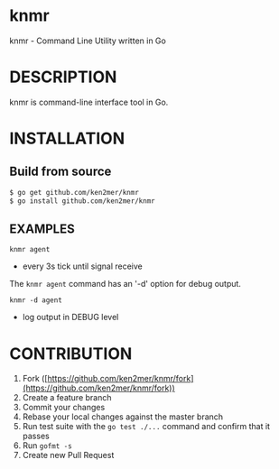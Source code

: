 knmr
===

knmr - Command Line Utility written in Go

# DESCRIPTION

knmr is command-line interface tool in Go. 

# INSTALLATION

## Build from source

```bash
$ go get github.com/ken2mer/knmr
$ go install github.com/ken2mer/knmr
```

## EXAMPLES

```
knmr agent
```
* every 3s tick until signal receive

The `knmr agent` command has an '-d' option for debug output.

```
knmr -d agent
```
* log output in DEBUG level

# CONTRIBUTION

1. Fork ([https://github.com/ken2mer/knmr/fork](https://github.com/ken2mer/knmr/fork))
2. Create a feature branch
3. Commit your changes
4. Rebase your local changes against the master branch
5. Run test suite with the `go test ./...` command and confirm that it passes
6. Run `gofmt -s`
7. Create new Pull Request
